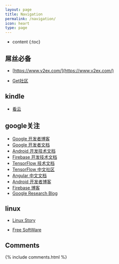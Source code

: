 ```yaml
---
layout: page
title: Navigation
permalink: /navigation/
icon: heart
type: page
---
```


* content
{:toc}

## 屌丝必备
* [https://www.v2ex.com/](https://www.v2ex.com/)

* [Get社区](http://get.ftqq.com/?c=card)

## kindle
* [看云](https://www.kancloud.cn/explore)

## google关注
*  [Google 开发者博客](http://developers.googleblog.cn/)
*  [Google 开发者文档](https://developers.google.cn//)
*  [Android 开发技术文档](https://developer.android.google.cn/)
*  [Firebase 开发技术文档](https://firebase.google.cn/)
*  [TensorFlow 技术文档](https://tensorflow.google.cn/)
*  [TensorFlow 中文社区](https://www.tensorflowers.cn/)
*  [Angular 中文文档](https://angular.cn/)
*  [Android 开发者博客](https://android-developers.googleblog.com/)
*  [Firebase 博客](https://firebase.googleblog.com/)
*  [Google Research Blog](https://research.googleblog.com/)

## linux

* [Linux Story](https://linuxstory.org/)

* [Free SoftWare](https://shop.fsf.org/)

## Comments

{% include comments.html %}

